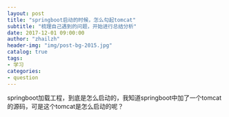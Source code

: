 ```yaml
---    
layout: post  
title: "springboot启动的时候，怎么勾起tomcat"  
subtitle: "梳理自己遇到的问题，开始进行总结分析"  
date: 2017-12-01 09:00:00  
author: "zhailzh"  
header-img: "img/post-bg-2015.jpg"  
catalog: true  
tags:  
- 学习  
categories:  
- question
---  
```

springboot加载工程，到底是怎么启动的，我知道springboot中加了一个tomcat的源码，可是这个tomcat是怎么启动的呢？
<!--more-->
